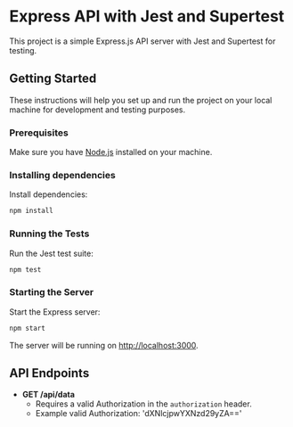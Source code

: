 # Express API with Jest and Supertest

This project is a simple Express.js API server with Jest and Supertest for testing.

## Getting Started

These instructions will help you set up and run the project on your local machine for development and testing purposes.

### Prerequisites

Make sure you have [Node.js](https://nodejs.org/) installed on your machine.

### Installing dependencies

Install dependencies:

```bash
npm install
```

### Running the Tests

Run the Jest test suite:

```bash
npm test
```

### Starting the Server

Start the Express server:

```bash
npm start
```

The server will be running on [http://localhost:3000](http://localhost:3000).

## API Endpoints

- **GET /api/data**
  - Requires a valid Authorization in the `authorization` header.
  - Example valid Authorization: 'dXNlcjpwYXNzd29yZA=='
